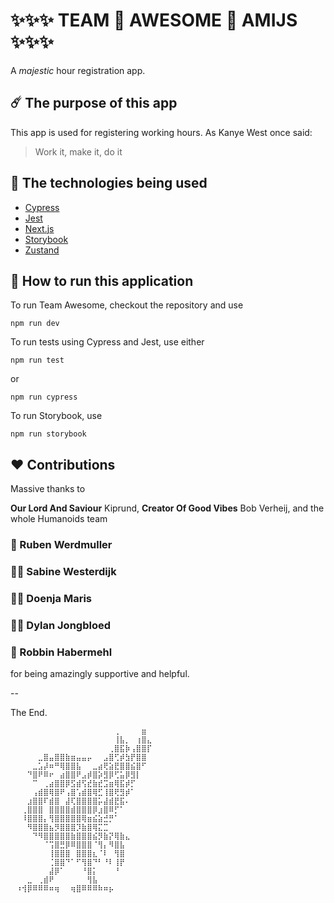 # ✨✨✨ TEAM 💫 AWESOME 💫 AMIJS ✨✨✨

A _majestic_ hour registration app.

## ☄️ The purpose of this app

This app is used for registering working hours. As Kanye West once said:

> Work it, make it, do it

## 🐉 The technologies being used

- [Cypress](https://www.cypress.io/)
- [Jest](https://jestjs.io/)
- [Next.js](https://nextjs.org/)
- [Storybook](https://storybook.js.org/)
- [Zustand](https://github.com/pmndrs/zustand)

## 🌈 How to run this application

To run Team Awesome, checkout the repository and use

```
npm run dev
```

To run tests using Cypress and Jest, use either

```
npm run test
```

or

```
npm run cypress
```

To run Storybook, use

```
npm run storybook
```

## ❤️ Contributions

Massive thanks to

**Our Lord And Saviour** Kiprund,
**Creator Of Good Vibes** Bob Verheij,
and the whole Humanoids team

### 🧠 Ruben Werdmuller

### 🕵️‍♀️ Sabine Westerdijk

### 👩‍🔬 Doenja Maris

### 👨‍🚀 Dylan Jongbloed

### 🥷 Robbin Habermehl

for being amazingly supportive and helpful.

--

The End.

```
⠀⠀⠀⠀⠀⠀⠀⠀⠀⠀⠀⠀⠀⠀⠀⠀⠀⠀⠀⢀⠀⠀⠀⠀⣶⠀
⠀⠀⠀⠀⠀⠀⠀⠀⠀⠀⠀⠀⠀⠀⠀⠀⠀⠀⠀⢸⣧⡀⠀⢰⣿⣄
⠀⠀⠀⠀⠀⠀⠀⠀⠀⠀⠀⠀⠀⠀⠀⠀⠀⠀⢀⣿⣯⡷⢠⣿⣿⡏
⠀⠀⠀⠀⠀⣀⣿⣤⣿⣿⣷⣶⣤⣤⡤⠀⠀⣠⣿⢋⡾⣳⡟⣿⣿⠀
⠀⠀⠀⠀⣀⣡⡼⠶⠛⢿⣿⣿⣧⠀⠀⣀⣴⢟⣵⣟⣿⣿⣮⣿⠋⠀
⠀⠀⠀⠙⣿⠟⠿⠖⠀⣴⣿⣿⠟⣠⡾⣿⡵⣻⡿⢋⣥⡿⣻⡇⠀⠀
⠀⠀⠀⠀⠉⠀⢀⣴⣿⣿⡿⣫⣾⢫⣞⣷⣞⣩⣶⢿⣯⡾⡋⠀⠀⠀
⠀⠀⠀⠀⢠⣾⣿⢿⣿⠟⢠⣿⢡⣾⣿⢿⣋⢸⣿⢟⣻⡾⠁⠀⠀⠀
⠀⠀⠀⣰⣿⣿⠏⣾⣿⠀⣼⢏⣿⣿⣿⣿⡥⣼⣾⣟⣯⠄⠀⠀⠀⠀
⠀⠀⢀⣿⣿⣿⠀⣿⣿⣿⣿⣾⣿⣿⣿⡿⣰⣿⠿⡋⠁⠀⠀⠀⠀⠀
⠀⠀⠸⣿⣿⣿⡄⢻⣿⣿⣿⣿⣿⢿⣶⣮⣵⣚⡛⠁⠀⠀⠀⠀⠀⠀
⠀⠀⠀⠻⣿⣿⣿⣦⡻⣿⣿⣿⡹⣷⣿⢿⣍⣉⠀⠀⠀⠀⠀⠀⠀⠀
⠀⠀⠀⠀⠙⠻⣿⣿⣿⣿⣿⣷⣿⣿⣿⣮⡻⣷⡝⢿⣷⣄⠀⠀⠀⠀⠀⠀
⠀⠀⠀⠀⠀⠀⠈⢩⣿⣛⡿⠿⣿⣿⣿⠈⢻⡄⠻⣿⣧⠀⠀⠀⠀⠀
⠀⠀⠀⠀⠀⠀⠀⢸⣿⣿⣿⠀⣿⣿⣿⣆⠈⠇⠀⢻⣿⠀⠀⠀⠀⠀
⠀⠀⠀⠀⠀⠀⠀⢈⣿⣿⠙⠁⠋⢻⣿⠙⠃⠘⠇⢸⡟⠀⠀⠀⠀⠀
⠀⠀⠀⠀⠀⠀⠀⣼⡿⠁⠀⠀⠀⠘⣿⡅⠀⠀⠀⠘⠀⠀⠀⠀⠀⠀
⠀⠀⠀⣀⠀⢀⣾⠟⠀⠀⠀⠀⠀⠀⢻⣧⠀⠀⠀⠀⠀⠀⠀⠀⠀⠀
⠀⠰⢺⡿⠿⠿⠿⠶⢶⠀⠀⢶⣿⠿⠿⠿⠷⠶⡦⠀⠀
```
